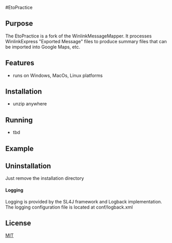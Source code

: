 #EtoPractice

## Purpose
The EtoPractice is a fork of the WinlinkMessageMapper. It processes WinlinkExpress "Exported Message" files to produce summary files that can be imported into Google Maps, etc.


## Features
- runs on Windows, MacOs, Linux platforms


## Installation
- unzip anywhere


## Running
- tbd


## Example



## Uninstallation
Just remove the installation directory


#### Logging
Logging is provided by the SL4J framework and Logback implementation. The logging configuration file is located at conf/logback.xml


## License
[MIT](https://opensource.org/licenses/MIT)


